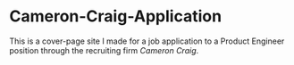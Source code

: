Cameron-Craig-Application
=========================

This is a cover-page site I made for a job application to a Product Engineer position through the recruiting firm *Cameron Craig*.
